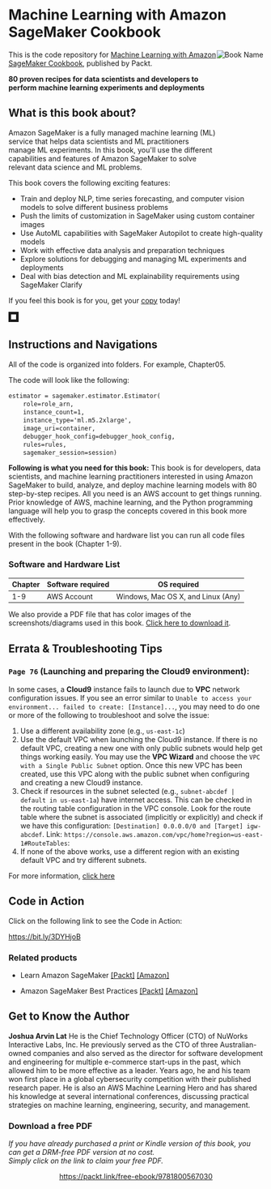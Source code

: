 


# Machine Learning with Amazon SageMaker Cookbook 

<a href="https://www.packtpub.com/product/machine-learning-with-amazon-sagemaker-cookbook/9781800567030"><img src="https://static.packt-cdn.com/products/9781800567030/cover/smaller" alt="Book Name" height="256px" align="right"></a>

This is the code repository for [Machine Learning with Amazon SageMaker Cookbook](https://www.packtpub.com/product/machine-learning-with-amazon-sagemaker-cookbook/9781800567030), published by Packt.

**80 proven recipes for data scientists and developers to perform machine learning experiments and deployments**

## What is this book about?
Amazon SageMaker is a fully managed machine learning (ML) service that helps data scientists and ML practitioners manage ML experiments. In this book, you'll use the different capabilities and features of Amazon SageMaker to solve relevant data science and ML problems.

This book covers the following exciting features: 
* Train and deploy NLP, time series forecasting, and computer vision models to solve different business problems
* Push the limits of customization in SageMaker using custom container images
* Use AutoML capabilities with SageMaker Autopilot to create high-quality models
* Work with effective data analysis and preparation techniques
* Explore solutions for debugging and managing ML experiments and deployments
* Deal with bias detection and ML explainability requirements using SageMaker Clarify

If you feel this book is for you, get your [copy](https://www.amazon.com/Machine-Learning-Amazon-SageMaker-Cookbook/dp/1800567030) today!

<a href="https://www.packtpub.com/?utm_source=github&utm_medium=banner&utm_campaign=GitHubBanner"><img src="https://raw.githubusercontent.com/PacktPublishing/GitHub/master/GitHub.png" alt="https://www.packtpub.com/" border="5" /></a>

## Instructions and Navigations
All of the code is organized into folders. For example, Chapter05.

The code will look like the following:

```
estimator = sagemaker.estimator.Estimator( 
    role=role_arn,
    instance_count=1,
    instance_type='ml.m5.2xlarge',
    image_uri=container,
    debugger_hook_config=debugger_hook_config,
    rules=rules,
    sagemaker_session=session)

```

**Following is what you need for this book:**
This book is for developers, data scientists, and machine learning practitioners interested in using Amazon SageMaker to build, analyze, and deploy machine learning models with 80 step-by-step recipes. All you need is an AWS account to get things running. Prior knowledge of AWS, machine learning, and the Python programming language will help you to grasp the concepts covered in this book more effectively.

With the following software and hardware list you can run all code files present in the book (Chapter 1-9).

### Software and Hardware List

| Chapter  | Software required                | OS required                        |
| -------- | ---------------------------------| -----------------------------------|
| 1-9      | AWS Account                      | Windows, Mac OS X, and Linux (Any) |

We also provide a PDF file that has color images of the screenshots/diagrams used in this book. [Click here to download it](https://static.packt-cdn.com/downloads/9781800567030_ColorImages.pdf).

## Errata & Troubleshooting Tips

### `Page 76` (**Launching and preparing the Cloud9 environment**): 

In some cases, a **Cloud9** instance fails to launch due to **VPC** network configuration issues. If you see an error similar to `Unable to access your environment... failed to create: [Instance]...`, you may need to do one or more of the following to troubleshoot and solve the issue:

1. Use a different availability zone (e.g., `us-east-1c`)
2. Use the default VPC when launching the Cloud9 instance. If there is no default VPC, creating a new one with only public subnets would help get things working easily. You may use the **VPC Wizard** and choose the `VPC with a Single Public Subnet` option. Once this new VPC has been created, use this VPC along with the public subnet when configuring and creating a new Cloud9 instance.
3. Check if resources in the subnet selected (e.g., `subnet-abcdef | default in us-east-1a`) have internet access. This can be checked in the routing table configuration in the VPC console. Look for the route table where the subnet is associated (implicitly or explicitly) and check if we have this configuration: `[Destination] 0.0.0.0/0 and [Target] igw-abcdef`. Link: `https://console.aws.amazon.com/vpc/home?region=us-east-1#RouteTables`:
4. If none of the above works, use a different region with an existing default VPC and try different subnets.

For more information, [click here](https://docs.aws.amazon.com/cloud9/latest/user-guide/troubleshooting.html)

## Code in Action

Click on the following link to see the Code in Action:

https://bit.ly/3DYHjoB

### Related products <Other books you may enjoy>
* Learn Amazon SageMaker [[Packt]](https://www.packtpub.com/product/learn-amazon-sagemaker/9781800208919) [[Amazon]](https://www.amazon.in/Learn-Amazon-SageMaker-developers-scientists/dp/180020891X)

* Amazon SageMaker Best Practices [[Packt]](https://www.packtpub.com/product/amazon-sagemaker-best-practices/9781801070522) [[Amazon]](https://www.amazon.in/Amazon-SageMaker-Best-Practices-successful/dp/1801070520)

## Get to Know the Author
**Joshua Arvin Lat**
He is the Chief Technology Officer (CTO) of NuWorks Interactive Labs, Inc. He previously served as the CTO of three Australian-owned companies and also served as the director for software development and engineering for multiple e-commerce start-ups in the past, which allowed him to be more effective as a leader. Years ago, he and his team won first place in a global cybersecurity competition with their published research paper. He is also an AWS Machine Learning Hero and has shared his knowledge at several international conferences, discussing practical strategies on machine learning, engineering, security, and management.

### Download a free PDF

 <i>If you have already purchased a print or Kindle version of this book, you can get a DRM-free PDF version at no cost.<br>Simply click on the link to claim your free PDF.</i>
<p align="center"> <a href="https://packt.link/free-ebook/9781800567030">https://packt.link/free-ebook/9781800567030 </a> </p>